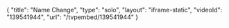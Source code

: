 {
    "title": "Name Change",
    "type": "solo",
    "layout": "iframe-static",
    "videoId": "139541944",
    "url": "\/tvpembed\/139541944"
}